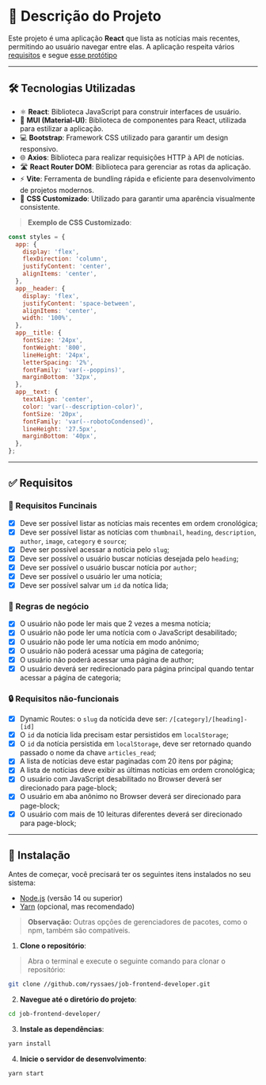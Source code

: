 # 📰 **Descrição do Projeto**
Este projeto é uma aplicação **React** que lista as notícias mais recentes, permitindo ao usuário navegar entre elas. A aplicação respeita vários [requisitos](#requisitos) e segue [esse protótipo](https://www.figma.com/design/r8ci3MkvQguiborxJanNuv/Frontend-Developer?node-id=16-97&t=6dBy6MaTFvVmUiNF-1)

---

## 🛠 **Tecnologias Utilizadas**
- ⚛️ **React**: Biblioteca JavaScript para construir interfaces de usuário.
- 🎨 **MUI (Material-UI)**: Biblioteca de componentes para React, utilizada para estilizar a aplicação.
- 💻 **Bootstrap**: Framework CSS utilizado para garantir um design responsivo.
- 🌐 **Axios**: Biblioteca para realizar requisições HTTP à API de notícias.
- 🛣️ **React Router DOM**: Biblioteca para gerenciar as rotas da aplicação.
- ⚡ **Vite**: Ferramenta de bundling rápida e eficiente para desenvolvimento de projetos modernos.
- 🎨 **CSS Customizado**: Utilizado para garantir uma aparência visualmente consistente.

> **Exemplo de CSS Customizado**:

```javascript
const styles = {
  app: {
    display: 'flex',
    flexDirection: 'column',
    justifyContent: 'center',
    alignItems: 'center',
  },
  app__header: {
    display: 'flex',
    justifyContent: 'space-between',
    alignItems: 'center',
    width: '100%',
  },
  app__title: {
    fontSize: '24px',
    fontWeight: '800',
    lineHeight: '24px',
    letterSpacing: '2%',
    fontFamily: 'var(--poppins)',
    marginBottom: '32px',
  },
  app__text: {
    textAlign: 'center',
    color: 'var(--description-color)',
    fontSize: '20px',
    fontFamily: 'var(--robotoCondensed)', 
    lineHeight: '27.5px',
    marginBottom: '40px',
  },
};
```
---

## ✅ **Requisitos**
### 🔧 Requisitos Funcinais
- [x] Deve ser possível listar as notícias mais recentes em ordem cronológica;
- [x] Deve ser possível listar as notícias com `thumbnail`, `heading`, `description`, `author`, `image`, `category` e `source`;
- [x] Deve ser possível acessar a notícia pelo `slug`;
- [x] Deve ser possível o usuário buscar notícias desejada pelo `heading`;
- [x] Deve ser possível o usuário buscar notícia por `author`;
- [x] Deve ser possível o usuário ler uma notícia;
- [x] Deve ser possível salvar um `id` da notíca lida;
      
### 📝 Regras de negócio
- [x] O usuário não pode ler mais que 2 vezes a mesma notícia;
- [x] O usuário não pode ler uma notícia com o JavaScript desabilitado;
- [x] O usuário não pode ler uma notícia em modo anônimo;
- [x] O usuário não poderá acessar uma página de categoria;
- [x] O usuário não poderá acessar uma página de author;
- [x] O usuário deverá ser redirecionado para página principal quando tentar acessar a página de categoria;
      
### 🔒 Requisitos não-funcionais
- [x] Dynamic Routes: o `slug` da notícida deve ser: `/[category]/[heading]-[id]`
- [x] O `id` da notícia lida precisam estar persistidos em `localStorage`;
- [x] O `id` da notícia persistida em `localStorage`, deve ser retornado quando passado o nome da chave `articles_read`;
- [x] A lista de notícias deve estar paginadas com 20 itens por página;
- [x] A lista de notícias deve exibir as últimas notícias em ordem cronológica;
- [x] O usuário com JavaScript desabilitado no Browser deverá ser direcionado para page-block;
- [x] O usuário em aba anônimo no Browser deverá ser direcionado para page-block;
- [x] O usuário com mais de 10 leituras diferentes deverá ser direcionado para page-block;

---

## 🚀 **Instalação**

Antes de começar, você precisará ter os seguintes itens instalados no seu sistema:

- [Node.js](https://nodejs.org/) (versão 14 ou superior)
- [Yarn](https://yarnpkg.com/) (opcional, mas recomendado)

> **Observação:** Outras opções de gerenciadores de pacotes, como o npm, também são compatíveis.

1. **Clone o repositório**:
> Abra o terminal e execute o seguinte comando para clonar o repositório:

   ```bash
   git clone //github.com/ryssaes/job-frontend-developer.git
   ```

2. **Navegue até o diretório do projeto**:

  ```bash
  cd job-frontend-developer/
  ```

3. **Instale as dependências**:

  ```bash
  yarn install
  ```

4. **Inicie o servidor de desenvolvimento**:

  ```bash
  yarn start
  ```
